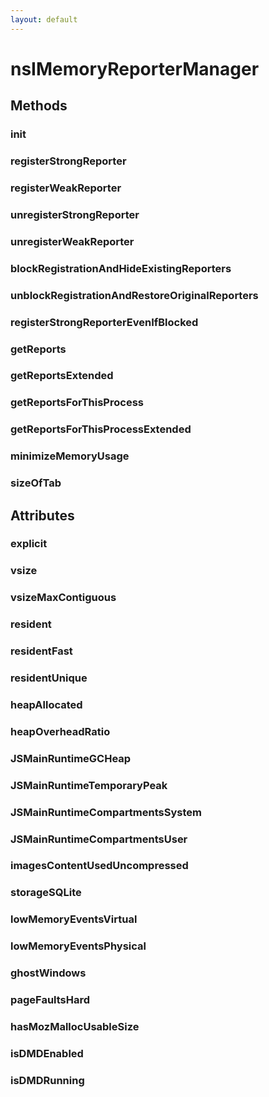 ```yaml
---
layout: default
---
```


# nsIMemoryReporterManager #

## Methods ##

### init ###

### registerStrongReporter ###

### registerWeakReporter ###

### unregisterStrongReporter ###

### unregisterWeakReporter ###

### blockRegistrationAndHideExistingReporters ###

### unblockRegistrationAndRestoreOriginalReporters ###

### registerStrongReporterEvenIfBlocked ###

### getReports ###

### getReportsExtended ###

### getReportsForThisProcess ###

### getReportsForThisProcessExtended ###

### minimizeMemoryUsage ###

### sizeOfTab ###

## Attributes ##

### explicit ###

### vsize ###

### vsizeMaxContiguous ###

### resident ###

### residentFast ###

### residentUnique ###

### heapAllocated ###

### heapOverheadRatio ###

### JSMainRuntimeGCHeap ###

### JSMainRuntimeTemporaryPeak ###

### JSMainRuntimeCompartmentsSystem ###

### JSMainRuntimeCompartmentsUser ###

### imagesContentUsedUncompressed ###

### storageSQLite ###

### lowMemoryEventsVirtual ###

### lowMemoryEventsPhysical ###

### ghostWindows ###

### pageFaultsHard ###

### hasMozMallocUsableSize ###

### isDMDEnabled ###

### isDMDRunning ###
